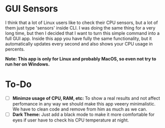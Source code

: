 # GUI Sensors

I think that a lot of Linux users like to check their CPU sensors, but a lot of them just type 'sensors' inside CLI. I was doing the same thing for a very long time, but then I decided that I want to turn this simple command into a full GUI app. Inside this app you have fully the same functionality, but it automatically updates every second and also shows your CPU usage in percents.

**Note: This app is only for Linux and probably MacOS, so even not try to run her on Windows.**

# To-Do

- [ ] **Minimze usage of CPU, RAM, etc:** To show a real results and not affect perfomance in any way we should make this app veeery minimalistic. We have to clean code and remove from him as much as we can.
- [ ] **Dark Theme:** Just add a black mode to make it more comfortable for eyes if user have to check his CPU temperature at night.
